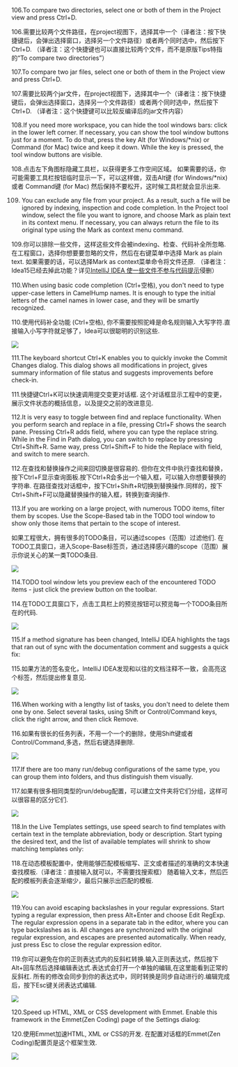 106.To compare two directories, select one or both of them in the Project view and press Ctrl+D. 

106.需要比较两个文件路径，在project视图下，选择其中一个（译者注：按下快捷键后，会弹出选择窗口，选择另一个文件路径）或者两个同时选中，然后按下Ctrl+D.
（译者注：这个快捷键也可以直接比较两个文件，而不是原版Tips特指的“To compare two directories”）

107.To compare two jar files, select one or both of them in the Project view and press Ctrl+D. 

107.需要比较两个jar文件，在project视图下，选择其中一个（译者注：按下快捷键后，会弹出选择窗口，选择另一个文件路径）或者两个同时选中，然后按下Ctrl+D.
（译者注：这个快捷键可以比较反编译后的jar文件内容）

108.If you need more workspace, you can hide the tool windows bars: click  in the lower left corner. 
If necessary, you can show the tool window buttons just for a moment. To do that, press the key Alt (for Windows/*nix) or Command (for Mac) twice and keep it down. While the key is pressed, the tool window buttons are visible. 

108.点击左下角图标隐藏工具栏，以获得更多工作空间区域。 
    如果需要的话，你可能需要工具栏按钮临时显示一下，可以这样做，双击Alt键 (for Windows/*nix) 或者 Command键 (for Mac) 然后保持不要松开，这时候工具栏就会显示出来.

109.	You can exclude any file from your project. As a result, such a file will be ignored by indexing, inspection and code completion. 
In the Project tool window, select the file you want to ignore, and choose Mark as plain text in its context menu. 
If necessary, you can always return the file to its original type using the Mark as <file type> context menu command. 

109.你可以排除一些文件，这样这些文件会被indexing、检查、代码补全所忽略.
在工程窗口，选择你想要要忽略的文件，然后在右键菜单中选择 Mark as plain text.
如果需要的话，可以选择Mark as <file type> context菜单命令将文件还原.
（译者注：Idea15已经去掉此功能？详见[IntelliJ IDEA 使一些文件不参与代码提示](http://jingyan.baidu.com/article/5552ef47d8e690518efbc940.html)侵删）

110.When using basic code completion (Ctrl+空格), you don't need to type upper-case letters in CamelHump names. It is enough to type the initial letters of the camel names in lower case, and they will be smartly recognized. 

110.使用代码补全功能 (Ctrl+空格), 你不需要按照驼峰是命名规则输入大写字符.直接输入小写字符就足够了，Idea可以很聪明的识别这些.

 ![](../pic/110.png)
 
111.The keyboard shortcut Ctrl+K enables you to quickly invoke the Commit Changes dialog. 
This dialog shows all modifications in project, gives summary information of file status and suggests improvements before check-in. 

111.快捷键Ctrl+K可以快速调用提交变更对话框.
这个对话框显示工程中的变更，展示文件状态的概括信息，以及提交之前的改进意见.

112.It is very easy to toggle between find and replace functionality. 
When you perform search and replace in a file, pressing Ctrl+F shows the search pane. Pressing Ctrl+R adds field, where you can type the replace string. 
While in the Find in Path dialog, you can switch to replace by pressing Ctrl+Shift+R. Same way, press Ctrl+Shift+F to hide the Replace with field, and switch to mere search. 

112.在查找和替换操作之间来回切换是很容易的.
但你在文件中执行查找和替换，按下Ctrl+F显示查询面板.按下Ctrl+R会多出一个输入框，可以输入你想要替换的字符串.
在路径查找对话框中，按下Ctrl+Shift+R切换到替换操作.同样的，按下Ctrl+Shift+F可以隐藏替换操作的输入框，转换到查询操作.

113.If you are working on a large project, with numerous TODO items, filter them by scopes. 
Use the Scope-Based tab in the TODO tool window to show only those items that pertain to the scope of interest. 

如果工程很大，拥有很多的TODO条目，可以通过scopes（范围）过滤他们.
在TODO工具窗口，进入Scope-Base标签页，通过选择感兴趣的scope（范围）展示你说关心的某一类TODO条目.

 ![](../pic/113.png)
 
114.TODO tool window lets you preview each of the encountered TODO items - just click the preview button on the toolbar. 
 
114.在TODO工具窗口下，点击工具栏上的预览按钮可以预览每一个TODO条目所在的代码. 
 
 ![](../pic/114.png)
 
115.If a method signature has been changed, IntelliJ IDEA highlights the tags that ran out of sync with the documentation comment and suggests a quick fix: 

115.如果方法的签名变化，IntelliJ IDEA发现和以往的文档注释不一致，会高亮这个标签，然后提出修复意见.

 ![](../pic/115.png)
 
116.When working with a lengthy list of tasks, you don't need to delete them one by one. Select several tasks, using Shift or Control/Command keys, click the right arrow, and then click Remove. 

116.如果有很长的任务列表，不用一个一个的删除，使用Shift键或者Control/Command,多选，然后右键选择删除.

 ![](../pic/116.png)
 
117.If there are too many run/debug configurations of the same type, you can group them into folders, and thus distinguish them visually. 

117.如果有很多相同类型的run/debug配置，可以建立文件夹将它们分组，这样可以很容易的区分它们.

 ![](../pic/117.png)
 
118.In the Live Templates settings, use speed search to find templates with certain text in the template abbreviation, body or description. 
Start typing the desired text, and the list of available templates will shrink to show matching templates only: 
  
118.在动态模板配置中，使用能够匹配模板缩写、正文或者描述的准确的文本快速查找模板.（译者注：直接输入就可以，不需要找搜索框）
随着输入文本，然后匹配的模板列表会逐渐缩少，最后只展示出匹配的模板.
  
  ![](../pic/118.png)
  
119.You can avoid escaping backslashes in your regular expressions. Start typing a regular expression, then press Alt+Enter and choose Edit RegExp. The regular expression opens in a separate tab in the editor, where you can type backslashes as is. 
All changes are synchronized with the original regular expression, and escapes are presented automatically. When ready, just press Esc to close the regular expression editor. 
 
119.你可以避免在你的正则表达式内的反斜杠转换.输入正则表达式，然后按下Alt+回车然后选择编辑表达式.表达式会打开一个单独的编辑,在这里能看到正常的反斜杠.
所有的修改会同步到你的表达式中，同时转换是同步自动进行的.编辑完成后，按下Esc键关闭表达式编辑.
 
  ![](../pic/119.png)
  
120.Speed up HTML, XML or CSS development with Emmet. 
Enable this framework in the Emmet(Zen Coding) page of the Settings dialog: 

120.使用Emmet加速HTML, XML or CSS的开发.
在配置对话框的Emmet(Zen Coding)配置页是这个框架生效.

 ![](../pic/120.png)
 

